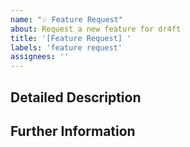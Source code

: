 ```yaml
---
name: "💡 Feature Request"
about: Request a new feature for dr4ft
title: '[Feature Request] '
labels: 'feature request'
assignees: ''
---
```


## Detailed Description
<!-- Explain what you exactly miss and how the feature should look like -->



## Further Information
<!-- Feel free to provide screenshots or mockups -->



